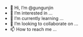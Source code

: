 - 👋 Hi, I’m @gungunjin
- 👀 I’m interested in ...
- 🌱 I’m currently learning ...
- 💞️ I’m looking to collaborate on ...
- 📫 How to reach me ...

<!---
gungunjin/gungunjin is a ✨ special ✨ repository because its `README.md` (this file) appears on your GitHub profile.
You can click the Preview link to take a look at your changes.
--->
